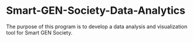 # Smart-GEN-Society-Data-Analytics
The purpose of this program is to develop a data analysis and visualization tool for Smart GEN Society.
